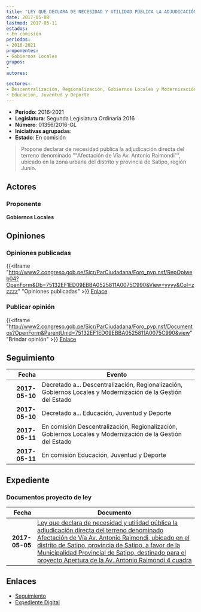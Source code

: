```yaml
---
title: "LEY QUE DECLARA DE NECESIDAD Y UTILIDAD PÚBLICA LA ADJUDICACIÓN DIRECTA DEL TERRENO DENOMINADO AFECTACIÓN DE VÍA AV. ANTONIO RAIMONDI UBICADO EN EL DISTRITO DE SATIPO, A FAVOR DE LA MUNICIPALIDAD PROVINCIA DE SATIPO, DESTINADO PARA EL PROYECTO APERTURA DE A AV. ANTONIO RAIMONDI"
date: 2017-05-08
lastmod: 2017-05-11
estados:
- En comisión
periodos:
- 2016-2021
proponentes:
- Gobiernos Locales
grupos:
- 
autores:

sectores:
- Descentralización, Regionalización, Gobiernos Locales y Modernización de la Gestión del Estado
- Educación, Juventud y Deporte
---
```

- **Periodo**: 2016-2021
- **Legislatura**: Segunda Legislatura Ordinaria 2016
- **Número**: 01356/2016-GL
- **Iniciativas agrupadas**: 
- **Estado**: En comisión

> Propone declarar de necesidad pública la adjudicación directa del terreno denominado ""Afectación de Vía Av. Antonio Raimondi"", ubicado en la zona urbana del distrito y provincia de Satipo, región Junín.


## Actores

### Proponente

**Gobiernos Locales**

## Opiniones

### Opiniones publicadas

{{<iframe "http://www2.congreso.gob.pe/Sicr/ParCiudadana/Foro_pvp.nsf/RepOpiweb04?OpenForm&Db=75132EF1ED09EBBA0525811A0075C990&View=yyyy&Col=zzzzz" "Opiniones publicadas" >}}
[Enlace](http://www2.congreso.gob.pe/Sicr/ParCiudadana/Foro_pvp.nsf/RepOpiweb04?OpenForm&Db=75132EF1ED09EBBA0525811A0075C990&View=yyyy&Col=zzzzz)

### Publicar opinión

{{<iframe "http://www2.congreso.gob.pe/Sicr/ParCiudadana/Foro_pvp.nsf/Documentos?OpenForm&ParentUnid=75132EF1ED09EBBA0525811A0075C990&view" "Brindar opinión" >}}
[Enlace](http://www2.congreso.gob.pe/Sicr/ParCiudadana/Foro_pvp.nsf/Documentos?OpenForm&ParentUnid=75132EF1ED09EBBA0525811A0075C990&view)


## Seguimiento

| Fecha | Evento |
|------:|--------|
| **2017-05-10** | Decretado a... Descentralización, Regionalización, Gobiernos Locales y Modernización de la Gestión del Estado |
| **2017-05-10** | Decretado a... Educación, Juventud y Deporte |
| **2017-05-11** | En comisión Descentralización, Regionalización, Gobiernos Locales y Modernización de la Gestión del Estado |
| **2017-05-11** | En comisión Educación, Juventud y Deporte |

## Expediente

### Documentos proyecto de ley

| Fecha | Documento |
|------:|-----------|
| **2017-05-05** | [Ley que declara de necesidad y utilidad pública la adjudicación directa del terreno denominado Afectación de Vía Av. Antonio Raimondi, ubicado en el distrito de Satipo, provincia de Satipo, a favor de la Municipalidad Provincial de Satipo, destinado para el proyecto Apertura de la Av. Antonio Raimondi 4 cuadra](http://www.leyes.congreso.gob.pe/Documentos/2016_2021/Proyectos_de_Ley_y_de_Resoluciones_Legislativas/PL0135620170505.pdf) |

## Enlaces

- [Seguimiento](http://www2.congreso.gob.pe/Sicr/TraDocEstProc/CLProLey2016.nsf/f7fff46988ca05b1052578e100829cc7/f3d64d49b17ddea00525811a007bd589?OpenDocument)
- [Expediente Digital](http://www2.congreso.gob.pe/Sicr/TraDocEstProc/Expvirt_2011.nsf/visbusqptramdoc1621/01356?opendocument)

